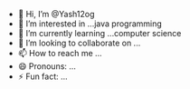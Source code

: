 - 👋 Hi, I’m @Yash12og
- 👀 I’m interested in ...java programming
- 🌱 I’m currently learning ...computer science
- 💞️ I’m looking to collaborate on ...
- 📫 How to reach me ...
- 😄 Pronouns: ...
- ⚡ Fun fact: ...

<!---
Yash12og/Yash12og is a ✨ special ✨ repository because its `README.md` (this file) appears on your GitHub profile.
You can click the Preview link to take a look at your changes.
--->
